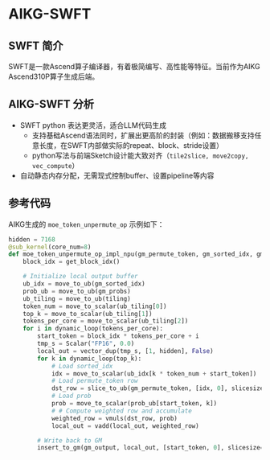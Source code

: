 # AIKG-SWFT

## SWFT 简介
SWFT是一款Ascend算子编译器，有着极简编写、高性能等特征。当前作为AIKG Ascend310P算子生成后端。


## AIKG-SWFT 分析

- SWFT python 表达更灵活，适合LLM代码生成
  - 支持基础Ascend语法同时，扩展出更高阶的封装（例如：数据搬移支持任意长度，在SWFT内部做实际的repeat、block、stride设置）
  - python写法与前端Sketch设计能大致对齐（`tile2slice, move2copy, vec_compute`）
- 自动静态内存分配，无需现式控制buffer、设置pipeline等内容

## 参考代码

AIKG生成的 `moe_token_unpermute_op` 示例如下：

```python
hidden = 7168
@sub_kernel(core_num=8)
def moe_token_unpermute_op_impl_npu(gm_permute_token, gm_sorted_idx, gm_probs, gm_output, tiling):
    block_idx = get_block_idx()

    # Initialize local output buffer
    ub_idx = move_to_ub(gm_sorted_idx)
    prob_ub = move_to_ub(gm_probs)
    ub_tiling = move_to_ub(tiling)
    token_num = move_to_scalar(ub_tiling[0])
    top_k = move_to_scalar(ub_tiling[1])
    tokens_per_core = move_to_scalar(ub_tiling[2])
    for i in dynamic_loop(tokens_per_core):
        start_token = block_idx * tokens_per_core + i
        tmp_s = Scalar("FP16", 0.0)
        local_out = vector_dup(tmp_s, [1, hidden], False)
        for k in dynamic_loop(top_k):
            # Load sorted_idx
            idx = move_to_scalar(ub_idx[k * token_num + start_token])
            # Load permute_token row
            dst_row = slice_to_ub(gm_permute_token, [idx, 0], slicesize=[1, hidden])
            # Load prob
            prob = move_to_scalar(prob_ub[start_token, k])
            # # Compute weighted row and accumulate
            weighted_row = vmuls(dst_row, prob)
            local_out = vadd(local_out, weighted_row)

        # Write back to GM
        insert_to_gm(gm_output, local_out, [start_token, 0], slicesize=[1, hidden])
```
